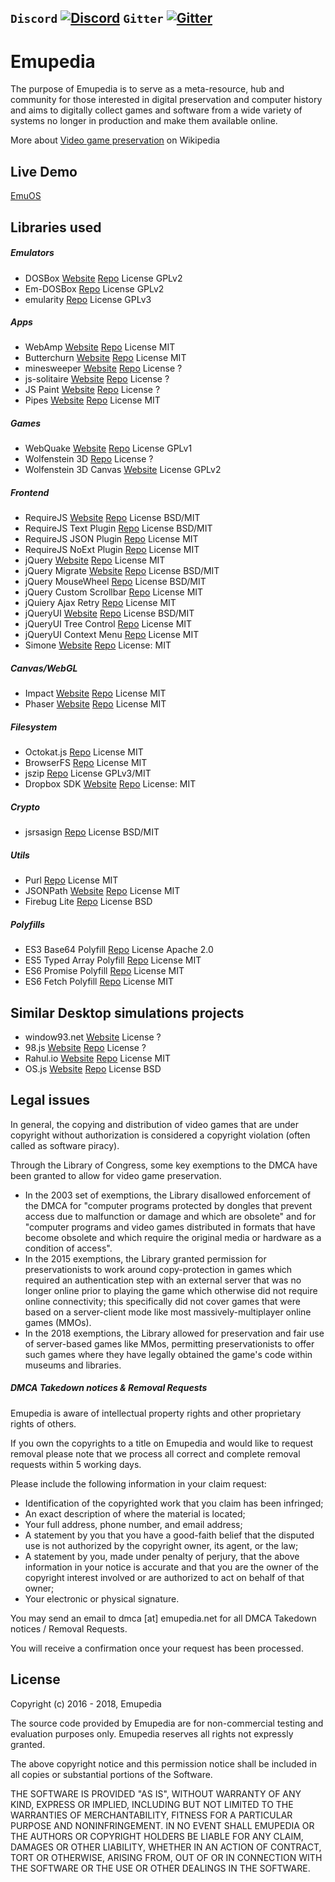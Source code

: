 `Discord` [![Discord](https://img.shields.io/discord/510149138491506688.svg)](https://discord.gg/nAXSsRJ)
`Gitter` [![Gitter](https://img.shields.io/gitter/room/nwjs/nw.js.svg)](https://gitter.im/Emupedia/Lobby)
---

# Emupedia

The purpose of Emupedia is to serve as a meta-resource, hub and community for those interested in digital preservation and computer history and aims to digitally collect games and software from a wide variety of systems no longer in production and make them available online.

More about [Video game preservation](https://en.wikipedia.org/wiki/Video_game_preservation) on Wikipedia

## Live Demo

[EmuOS](https://emupedia.net/beta/emuos)

## Libraries used

##### Emulators

* DOSBox [Website](https://www.dosbox.com/) [Repo](https://sourceforge.net/projects/dosbox) License GPLv2
* Em-DOSBox [Repo](https://github.com/dreamlayers/em-dosbox) License GPLv2
* emularity [Repo](https://github.com/db48x/emularity) License GPLv3

##### Apps

* WebAmp [Website](https://webamp.org/) [Repo](https://github.com/captbaritone/webamp) License MIT
* Butterchurn [Website](https://butterchurnviz.com/) [Repo](https://github.com/jberg/butterchurn) License MIT
* minesweeper [Website](http://jonziebell.com/minesweeper) [Repo](https://github.com/ziebelje/minesweeper) License ?
* js-solitaire [Website](http://radovanjanjic.com/js-solitaire/) [Repo](https://github.com/uzi88/js-solitaire) License ?
* JS Paint [Website](https://jspaint.app/) [Repo](https://github.com/1j01/jspaint) License ?
* Pipes [Website](https://1j01.github.io/pipes/) [Repo](https://github.com/1j01/pipes) License MIT

##### Games

* WebQuake [Website](https://webquake.quaddicted.com/Client/index.htm) [Repo](https://github.com/Triang3l/WebQuake) License GPLv1
* Wolfenstein 3D [Repo](https://github.com/loadx/html5-wolfenstein3D) License ?
* Wolfenstein 3D Canvas [Website](http://users.atw.hu/wolf3d) License GPLv2

##### Frontend

* RequireJS [Website](https://requirejs.org) [Repo](https://github.com/requirejs/requirejs) License BSD/MIT
* RequireJS Text Plugin [Repo](https://github.com/requirejs/text) License BSD/MIT
* RequireJS JSON Plugin [Repo](https://github.com/millermedeiros/requirejs-plugins) License MIT
* RequireJS NoExt Plugin [Repo](https://github.com/millermedeiros/requirejs-plugins) License MIT
* jQuery [Website](https://jquery.com) [Repo](https://github.com/jquery/jquery) License MIT
* jQuery Migrate [Website](https://jquery.com/upgrade-guide/3.0/#jquery-migrate-plugin) [Repo](https://github.com/jquery/jquery-migrate) License BSD/MIT
* jQuery MouseWheel [Repo](https://github.com/jquery/jquery-mousewheel) License BSD/MIT
* jQuery Custom Scrollbar [Repo](https://github.com/malihu/malihu-custom-scrollbar-plugin) License MIT
* jQuiery Ajax Retry [Repo](https://github.com/johnkpaul/jquery-ajax-retry) License MIT
* jQueryUI [Website](https://jqueryui.com) [Repo](https://github.com/jquery/jquery-ui) License BSD/MIT
* jQueryUI Tree Control [Repo](https://github.com/tarunbatta/jqueryUiTreeControl) License MIT
* jQueryUI Context Menu [Repo](https://github.com/mar10/jquery-ui-contextmenu) License MIT
* Simone [Website](http://cezarykluczynski.github.io/simone/docs) [Repo](https://github.com/cezarykluczynski/simone) License: MIT

##### Canvas/WebGL

* Impact [Website](https://impactjs.com) [Repo](https://github.com/phoboslab/Impact) License MIT
* Phaser [Website](https://phaser.io) [Repo](https://github.com/photonstorm/phaser) License MIT

##### Filesystem

* Octokat.js [Repo](https://github.com/philschatz/octokat.js) License MIT
* BrowserFS [Repo](https://github.com/jvilk/BrowserFS) License MIT
* jszip [Repo](https://github.com/Stuk/jszip) License GPLv3/MIT
* Dropbox SDK [Website](https://www.dropbox.com) [Repo](https://github.com/dropbox/dropbox-sdk-js) License: MIT

##### Crypto

* jsrsasign [Repo](https://github.com/kjur/jsrsasign) License BSD/MIT

##### Utils

* Purl [Repo](https://github.com/allmarkedup/purl) License MIT
* JSONPath [Website](https://goessner.net/articles/JsonPath/) [Repo](https://code.google.com/archive/p/jsonpath) License MIT
* Firebug Lite [Repo](https://github.com/firebug/firebug-lite) License BSD

##### Polyfills

* ES3 Base64 Polyfill [Repo](https://github.com/davidchambers/Base64.js) License Apache 2.0
* ES5 Typed Array Polyfill [Repo](https://github.com/inexorabletash/polyfill) License MIT
* ES6 Promise Polyfill [Repo](https://github.com/stefanpenner/es6-promise) License MIT
* ES6 Fetch Polyfill [Repo](https://github.com/github/fetch) License MIT

## Similar Desktop simulations projects

* window93.net [Website](https://windows93.net) License ?
* 98.js [Website](https://98.js.org/) [Repo](https://github.com/1j01/98) License ?
* Rahul.io [Website](https://rahul.io) [Repo](https://github.com/lolstring/window98-html-css-js) License MIT
* OS.js [Website](https://www.os-js.org/) [Repo](https://github.com/os-js/OS.js) License BSD

## Legal issues

In general, the copying and distribution of video games that are under copyright without authorization is considered a copyright violation (often called as software piracy).

Through the Library of Congress, some key exemptions to the DMCA have been granted to allow for video game preservation. 

* In the 2003 set of exemptions, the Library disallowed enforcement of the DMCA for "computer programs protected by dongles that prevent access due to malfunction or damage and which are obsolete" and for "computer programs and video games distributed in formats that have become obsolete and which require the original media or hardware as a condition of access".
* In the 2015 exemptions, the Library granted permission for preservationists to work around copy-protection in games which required an authentication step with an external server that was no longer online prior to playing the game which otherwise did not require online connectivity; this specifically did not cover games that were based on a server-client mode like most massively-multiplayer online games (MMOs).
* In the 2018 exemptions, the Library allowed for preservation and fair use of server-based games like MMos, permitting preservationists to offer such games where they have legally obtained the game's code within museums and libraries.

##### DMCA Takedown notices & Removal Requests

Emupedia is aware of intellectual property rights and other proprietary rights of others.

If you own the copyrights to a title on Emupedia and would like to request removal please note that we process all correct and complete removal requests within 5 working days.

Please include the following information in your claim request:

* Identification of the copyrighted work that you claim has been infringed;
* An exact description of where the material is located;
* Your full address, phone number, and email address;
* A statement by you that you have a good-faith belief that the disputed use is not authorized by the copyright owner, its agent, or the law;
* A statement by you, made under penalty of perjury, that the above information in your notice is accurate and that you are the owner of the copyright interest involved or are authorized to act on behalf of that owner;
* Your electronic or physical signature.

You may send an email to dmca [at] emupedia.net for all DMCA Takedown notices / Removal Requests.

You will receive a confirmation once your request has been processed.

## License

Copyright (c) 2016 - 2018, Emupedia

The source code provided by Emupedia are for non-commercial testing and evaluation
purposes only. Emupedia reserves all rights not expressly granted.

The above copyright notice and this permission notice shall be included in
all copies or substantial portions of the Software.

THE SOFTWARE IS PROVIDED "AS IS", WITHOUT WARRANTY OF ANY KIND, EXPRESS OR
IMPLIED, INCLUDING BUT NOT LIMITED TO THE WARRANTIES OF MERCHANTABILITY,
FITNESS FOR A PARTICULAR PURPOSE AND NONINFRINGEMENT. IN NO EVENT SHALL
EMUPEDIA OR THE AUTHORS OR COPYRIGHT HOLDERS BE LIABLE FOR ANY CLAIM,
DAMAGES OR OTHER LIABILITY, WHETHER IN AN ACTION OF CONTRACT, TORT OR
OTHERWISE, ARISING FROM, OUT OF OR IN CONNECTION WITH THE SOFTWARE OR
THE USE OR OTHER DEALINGS IN THE SOFTWARE.